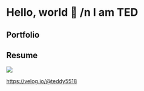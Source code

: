 # Hello, world 👋 /n I am TED
## Portfolio 
## Resume
<a href="[https://www.notion.so/appschool1st/10-9dd3475285574f95a97e13a73c2de9d8](https://breakboyted.notion.site/3318bfd5221541ae84b2470d6bc158d5)"><img src="https://img.shields.io/badge/Notion-000000?style=for-the-badge&logo=Notion&logoColor=white"/></a>

https://velog.io/@teddy5518

<!--
**teddy5518/teddy5518** is a ✨ _special_ ✨ repository because its `README.md` (this file) appears on your GitHub profile.

Here are some ideas to get you started:

- 🔭 I’m currently working on ...
- 🌱 I’m currently learning ...
- 👯 I’m looking to collaborate on ...
- 🤔 I’m looking for help with ...
- 💬 Ask me about ...
- 📫 How to reach me: ...
- 😄 Pronouns: ...
- ⚡ Fun fact: ...
-->
